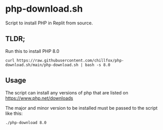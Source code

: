 # php-download.sh

Script to install PHP in Replit from source.


## TLDR;

Run this to install PHP 8.0

```
curl https://raw.githubusercontent.com/chillfox/php-download.sh/main/php-download.sh | bash -s 8.0
```


## Usage

The script can install any versions of php that are listed on https://www.php.net/downloads

The major and minor version to be installed must be passed to the script like this:

```bash
./php-download 8.0
```

